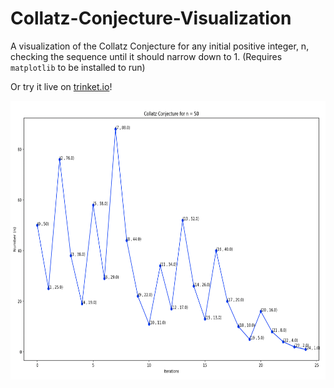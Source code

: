 # Collatz-Conjecture-Visualization

A visualization of the Collatz Conjecture for any initial positive integer, n, checking the sequence until it should narrow down to 1.
(Requires `matplotlib` to be installed to run)<br/>

Or try it live on [trinket.io](https://trinket.io/python3/6b7f1d9c74)!

<img src="https://raw.githubusercontent.com/MichaelSDavid/Collatz-Conjecture-Visualization/main/bruhmomentum.png" width="800" height="446">
<br/>
